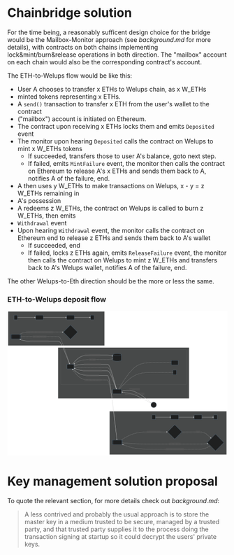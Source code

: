 Chainbridge solution
====================

For the time being, a reasonably sufficent design choice for the bridge would be the
Mailbox-Monitor approach (see *background.md* for more details), with contracts on both chains implementing
lock&mint/burn&release operations in both direction. The "mailbox" account on each chain
would also be the corresponding contract's account.

The ETH-to-Welups flow would be like this:
  * User A chooses to transfer x ETHs to Welups chain, as x W_ETHs
  * minted tokens representing x ETHs.
  * A `send()` transaction to transfer x ETH from the user's wallet to the contract
  * ("mailbox") account is initiated on Ethereum.
  * The contract upon receiving x ETHs locks them and emits `Deposited` event
  * The monitor upon hearing `Deposited` calls the contract on Welups to mint x W_ETHs tokens
    - If succeeded, transfers those to user A's balance, goto next step.
    - If failed, emits `MintFailure` event, the monitor then calls the contract on
         Ethereum to release A's x ETHs and sends them back
         to A, notifies A of the failure, end.
  * A then uses y W_ETHs to make transactions on Welups, x - y = z W_ETHs remaining in
  * A's possession
  * A redeems z W_ETHs, the contract on Welups is called to burn z W_ETHs, then emits
  * `Withdrawal` event
  * Upon hearing `Withdrawal` event, the monitor calls the contract on Ethereum end to release z
     ETHs and sends them back to A's wallet
     - If succeeded, end
     - If failed, locks z ETHs again, emits `ReleaseFailure` event, the monitor then calls
          the contract on Welups to mint z W_ETHs and transfers back to A's Welups wallet,
          notifies A of the failure, end.
  
The other Welups-to-Eth direction should be the more or less the same.

### ETH-to-Welups deposit flow
![deposit eth](./assets/deposit-eth.svg)

Key management solution proposal
================================

To quote the relevant section, for more details check out *background.md*:

>A less contrived and probably the usual approach is to store the master key in a medium
>trusted to be secure, managed by a trusted party, and that trusted party supplies it to
>the process doing the transaction signing at startup so it could decrypt the users'
>private keys.
